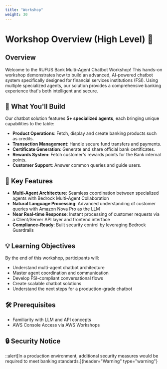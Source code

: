 ```yaml
---
title: "Workshop"
weight: 30
---
```


# Workshop Overview (High Level) 🏦

## Overview

Welcome to the RUFUS Bank Multi-Agent Chatbot Workshop! This hands-on workshop demonstrates how to build an advanced, AI-powered chatbot system specifically designed for financial services institutions (FSI). Using multiple specialized agents, our solution provides a comprehensive banking experience that's both intelligent and secure.

## 🌟 What You'll Build

Our chatbot solution features **5+ specialized agents**, each bringing unique capabilities to the table:

- **Product Operations**: Fetch, display and create banking products such as credits.
- **Transaction Management**: Handle secure fund transfers and payments.
- **Certificate Generation**: Generate and share official bank certificates.
- **Rewards System**: Fetch customer's rewards points for the Bank internal points.
- **Customer Support**: Answer common queries and guide users.

## 🔑 Key Features

- **Multi-Agent Architecture**: Seamless coordination between specialized agents with Bedrock Multi-Agent Collaboration
- **Natural Language Processing**: Advanced understanding of customer queries with Amazon Nova Pro as the LLM
- **Near Real-time Response**: Instant processing of customer requests via a Client/Server API layer and frontend interface
- **Compliance-Ready**: Built security control by leveraging Bedrock Guardrails

## 💡 Learning Objectives

By the end of this workshop, participants will:

- Understand multi-agent chatbot architecture
- Master agent coordination and communication
- Develop FSI-compliant conversational flows
- Create scalable chatbot solutions
- Understand the next steps for a production-grade chatbot

## 🛠️ Prerequisites

- Familiarity with LLM and API concepts
- AWS Console Access via AWS Workshops

## 🔒 Security Notice

::alert[In a production environment, additional security measures would be required to meet banking standards.]{header="Warning" type="warning"}
